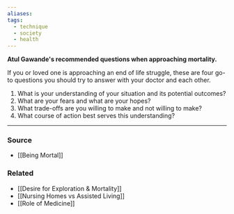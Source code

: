 ```yaml
---
aliases: 
tags:
  - technique
  - society
  - health
---
```

**Atul Gawande's recommended questions when approaching mortality.**

If you or loved one is approaching an end of life struggle, these are four go-to questions you should try to answer with your doctor and each other.

1. What is your understanding of your situation and its potential outcomes?
2. What are your fears and what are your hopes?
3. What trade-offs are you willing to make and not willing to make?
4. What course of action best serves this understanding?

---

### Source
- [[Being Mortal]]

### Related
- [[Desire for Exploration & Mortality]] 
- [[Nursing Homes vs Assisted Living]] 
- [[Role of Medicine]]